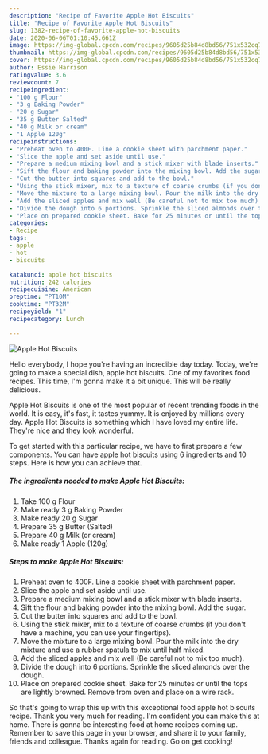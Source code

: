 ```yaml
---
description: "Recipe of Favorite Apple Hot Biscuits"
title: "Recipe of Favorite Apple Hot Biscuits"
slug: 1382-recipe-of-favorite-apple-hot-biscuits
date: 2020-06-06T01:10:45.661Z
image: https://img-global.cpcdn.com/recipes/9605d25b84d8bd56/751x532cq70/apple-hot-biscuits-recipe-main-photo.jpg
thumbnail: https://img-global.cpcdn.com/recipes/9605d25b84d8bd56/751x532cq70/apple-hot-biscuits-recipe-main-photo.jpg
cover: https://img-global.cpcdn.com/recipes/9605d25b84d8bd56/751x532cq70/apple-hot-biscuits-recipe-main-photo.jpg
author: Essie Harrison
ratingvalue: 3.6
reviewcount: 7
recipeingredient:
- "100 g Flour"
- "3 g Baking Powder"
- "20 g Sugar"
- "35 g Butter Salted"
- "40 g Milk or cream"
- "1 Apple 120g"
recipeinstructions:
- "Preheat oven to 400F. Line a cookie sheet with parchment paper."
- "Slice the apple and set aside until use."
- "Prepare a medium mixing bowl and a stick mixer with blade inserts."
- "Sift the flour and baking powder into the mixing bowl. Add the sugar."
- "Cut the butter into squares and add to the bowl."
- "Using the stick mixer, mix to a texture of coarse crumbs (if you don&#39;t have a machine, you can use your fingertips)."
- "Move the mixture to a large mixing bowl. Pour the milk into the dry mixture and use a rubber spatula to mix until half mixed."
- "Add the sliced apples and mix well (Be careful not to mix too much)."
- "Divide the dough into 6 portions. Sprinkle the sliced almonds over the dough."
- "Place on prepared cookie sheet. Bake for 25 minutes or until the tops are lightly browned. Remove from oven and place on a wire rack."
categories:
- Recipe
tags:
- apple
- hot
- biscuits

katakunci: apple hot biscuits 
nutrition: 242 calories
recipecuisine: American
preptime: "PT10M"
cooktime: "PT32M"
recipeyield: "1"
recipecategory: Lunch

---
```



![Apple Hot Biscuits](https://img-global.cpcdn.com/recipes/9605d25b84d8bd56/751x532cq70/apple-hot-biscuits-recipe-main-photo.jpg)

Hello everybody, I hope you're having an incredible day today. Today, we're going to make a special dish, apple hot biscuits. One of my favorites food recipes. This time, I'm gonna make it a bit unique. This will be really delicious.



Apple Hot Biscuits is one of the most popular of recent trending foods in the world. It is easy, it's fast, it tastes yummy. It is enjoyed by millions every day. Apple Hot Biscuits is something which I have loved my entire life. They're nice and they look wonderful.


To get started with this particular recipe, we have to first prepare a few components. You can have apple hot biscuits using 6 ingredients and 10 steps. Here is how you can achieve that.

<!--inarticleads1-->

##### The ingredients needed to make Apple Hot Biscuits:

1. Take 100 g Flour
1. Make ready 3 g Baking Powder
1. Make ready 20 g Sugar
1. Prepare 35 g Butter (Salted)
1. Prepare 40 g Milk (or cream)
1. Make ready 1 Apple (120g)




<!--inarticleads2-->

##### Steps to make Apple Hot Biscuits:

1. Preheat oven to 400F. Line a cookie sheet with parchment paper.
1. Slice the apple and set aside until use.
1. Prepare a medium mixing bowl and a stick mixer with blade inserts.
1. Sift the flour and baking powder into the mixing bowl. Add the sugar.
1. Cut the butter into squares and add to the bowl.
1. Using the stick mixer, mix to a texture of coarse crumbs (if you don&#39;t have a machine, you can use your fingertips).
1. Move the mixture to a large mixing bowl. Pour the milk into the dry mixture and use a rubber spatula to mix until half mixed.
1. Add the sliced apples and mix well (Be careful not to mix too much).
1. Divide the dough into 6 portions. Sprinkle the sliced almonds over the dough.
1. Place on prepared cookie sheet. Bake for 25 minutes or until the tops are lightly browned. Remove from oven and place on a wire rack.




So that's going to wrap this up with this exceptional food apple hot biscuits recipe. Thank you very much for reading. I'm confident you can make this at home. There is gonna be interesting food at home recipes coming up. Remember to save this page in your browser, and share it to your family, friends and colleague. Thanks again for reading. Go on get cooking!
